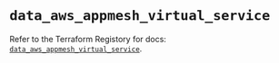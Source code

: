 # `data_aws_appmesh_virtual_service`

Refer to the Terraform Registory for docs: [`data_aws_appmesh_virtual_service`](https://www.terraform.io/docs/providers/aws/d/appmesh_virtual_service).
